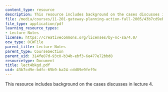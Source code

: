 ```yaml
---
content_type: resource
description: This resource includes background on the cases discusses in lecture 4.
file: /media/courses/11-201-gateway-planning-action-fall-2005/43b7cd9ebdfc65b9ba24cdd89e9fef9c_lect4bkgd.pdf
file_type: application/pdf
learning_resource_types:
- Lecture Notes
license: https://creativecommons.org/licenses/by-nc-sa/4.0/
ocw_type: OCWFile
parent_title: Lecture Notes
parent_type: CourseSection
parent_uid: 314fe87d-93c0-b34b-ebf3-6e477e72bbd8
resourcetype: Document
title: lect4bkgd.pdf
uid: 43b7cd9e-bdfc-65b9-ba24-cdd89e9fef9c
---
```

This resource includes background on the cases discusses in lecture 4.